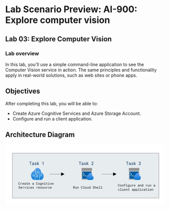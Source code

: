 # Lab Scenario Preview: AI-900: Explore computer vision

## Lab 03: Explore Computer Vision

### Lab overview

In this lab, you'll use a simple command-line application to see the Computer Vision service in action. The same principles and functionality apply in real-world solutions, such as web sites or phone apps. 

## Objectives
  
After completing this lab, you will be able to:

- Create Azure Cognitive Services and Azure Storage Account.
- Configure and run a client application.

## Architecture Diagram

  ![](media/Module3.png)
